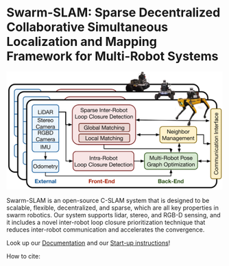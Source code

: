 # Swarm-SLAM: Sparse Decentralized Collaborative Simultaneous Localization and Mapping Framework for Multi-Robot Systems

![Swarm-SLAM Overview](media/system-overview.svg)

Swarm-SLAM is an open-source C-SLAM system that is designed to be scalable, flexible, decentralized, and sparse, which are all key properties in swarm robotics. Our system supports lidar, stereo, and RGB-D sensing, and it includes a novel inter-robot loop closure prioritization technique that reduces inter-robot communication and accelerates the convergence.

Look up our [Documentation](https://lajoiepy.github.io/cslam_documentation/html/index.html) and our [Start-up instructions](https://lajoiepy.github.io/cslam_documentation/html/md_startup-instructions.html)!

How to cite:
```

```
